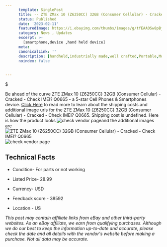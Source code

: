 ```yaml
---
      template: SinglePost
      title: -- ZTE ZMax 10 (Z6250CC) 32GB (Consumer Cellular) - Cracked - Check IMEI? Q0665
      status: Published
      date: '2023-02-11'
      featuredImage: https://i.ebayimg.com/thumbs/images/g/tfEAAOSw8pBj4T~S/s-l225.jpg
      category: News , Updates
      excerpt: >-
        [smartphone,device ,hand held device]
      meta:
      canonicalLink: ''
      description: [handheld,industrially made,well crafted,Portable,Mobile,Compact,Convenient,Lightweight,Maneuverable,Man-portable,Miniature,Carriable,Hand-held,Light,Holdable,Transportable,Mobile device,Pocket-sized,On-the-go,Wireless,Cordless,Compact size,Convenient size, smartphone,device ,hand held device]
      noindex: false
      
        
---
```

$

Be ahead of the curve ZTE ZMax 10 (Z6250CC) 32GB (Consumer Cellular) - Cracked - Check IMEI? Q0665 - a 5-star Cell Phones & Smartphones device. [Click Here](https://www.ebay.com/itm/144933477040?hash=item21beb55ab0%3Ag%3AtfEAAOSw8pBj4T%7ES&mkevt=1&mkcid=1&mkrid=711-53200-19255-0&campid=%253CePNCampaignId%253E&customid=%253CreferenceId%253E&toolid=10049) to read more to learn about the shipping costs and additional image urls for the ZTE ZMax 10 (Z6250CC) 32GB (Consumer Cellular) - Cracked - Check IMEI? Q0665. Shipping cost is undefined. Here is how the product looks ![check vendor page](https://i.ebayimg.com/thumbs/images/g/tfEAAOSw8pBj4T~S/s-l225.jpg)and the additional images are![ZTE ZMax 10 (Z6250CC) 32GB (Consumer Cellular) - Cracked - Check IMEI? Q0665](https://i.ebayimg.com/images/g/tfEAAOSw8pBj4T~S/s-l1600.jpg)![check vendor page](https://origin-galleryplus.ebayimg.com/ws/web/144933477040_2_0_1/225x225.jpg,https://origin-galleryplus.ebayimg.com/ws/web/144933477040_3_0_1/225x225.jpg,https://origin-galleryplus.ebayimg.com/ws/web/144933477040_4_0_1/225x225.jpg,https://origin-galleryplus.ebayimg.com/ws/web/144933477040_5_0_1/225x225.jpg,https://origin-galleryplus.ebayimg.com/ws/web/144933477040_6_0_1/225x225.jpg,https://origin-galleryplus.ebayimg.com/ws/web/144933477040_7_0_1/225x225.jpg,https://origin-galleryplus.ebayimg.com/ws/web/144933477040_8_0_1/225x225.jpg)



 ## Technical Facts 



     
      

 - Condition- For parts or not working 


      

 - Listed Price- 28.99 


      

 - Currency- USD 


      

 - Feedback score - 38592 


      

 - Location - US 


      
      

 *_This post may contain affiliate links from eBay and other third-party websites. As an eBay affiliate, we earn from qualifying purchases. Although we do our best to keep the information up-to-date and accurate, please check the date and all details with the vendor's website before making a purchase. Not all data may be accurate._*






